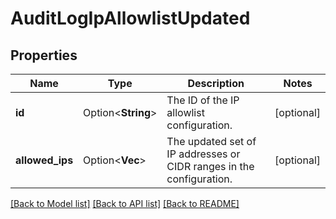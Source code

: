 # AuditLogIpAllowlistUpdated

## Properties

Name | Type | Description | Notes
------------ | ------------- | ------------- | -------------
**id** | Option<**String**> | The ID of the IP allowlist configuration. | [optional]
**allowed_ips** | Option<**Vec<String>**> | The updated set of IP addresses or CIDR ranges in the configuration. | [optional]

[[Back to Model list]](../README.md#documentation-for-models) [[Back to API list]](../README.md#documentation-for-api-endpoints) [[Back to README]](../README.md)


